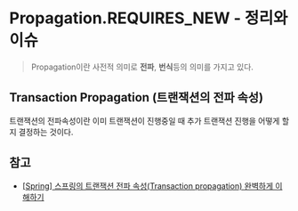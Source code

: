 # Propagation.REQUIRES_NEW - 정리와 이슈

> Propagation이란 사전적 의미로 **전파**, **번식**등의 의미를 가지고 있다.

## Transaction Propagation (트랜잭션의 전파 속성)

트랜잭션의 전파속성이란 이미 트랜잭션이 진행중일 때 추가 트랜잭션 진행을 어떻게 할지 결정하는 것이다.

## 참고

- [[Spring] 스프링의 트랜잭션 전파 속성(Transaction propagation) 완벽하게 이해하기](https://mangkyu.tistory.com/269)
